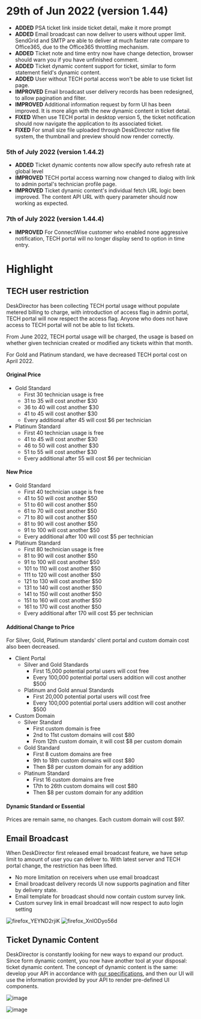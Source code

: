# 29th of Jun 2022 (version 1.44)

- **ADDED** PSA ticket link inside ticket detail, make it more prompt
- **ADDED** Email broadcast can now deliver to users without upper limit. SendGrid and SMTP are able to deliver at much faster rate compare to Office365, due to the Office365 throttling mechanism.
- **ADDED** Ticket note and time entry now have change detection, browser should warn you if you have unfinished comment.
- **ADDED** Ticket dynamic content support for ticket, similar to form statement field's dynamic content.
- **ADDED** User without TECH portal access won't be able to use ticket list page.
- **IMPROVED** Email broadcast user delivery records has been redesigned, to allow pagination and filter.
- **IMPROVED** Additional information request by form UI has been improved. It is more align with the new dynamic content in ticket detail.
- **FIXED** When use TECH portal in desktop version 5, the ticket notification should now navigate the application to its associated ticket.
- **FIXED** For small size file uploaded through DeskDirector native file system, the thumbnail and preview should now render correctly.

### 5th of July 2022 (version 1.44.2)
- **ADDED** Ticket dynamic contents now allow specify auto refresh rate at global level
- **IMPROVED** TECH portal access warning now changed to dialog with link to admin portal's technician profile page.
- **IMPROVED** Ticket dynamic content's individual fetch URL logic been improved. The content API URL with query parameter should now working as expected.

### 7th of July 2022 (version 1.44.4)
- **IMPROVED** For ConnectWise customer who enabled none aggressive notification, TECH portal will no longer display send to option in time entry.

# Highlight

## TECH user restriction

DeskDirector has been collecting TECH portal usage without populate metered billing to charge, with introduction of access flag in admin portal, TECH portal will now respect the access flag. Anyone who does not have access to TECH portal will not be able to list tickets.

From June 2022, TECH portal usage will be charged, the usage is based on whether given technician created or modified any tickets within that month.

For Gold and Platinum standard, we have decreased TECH portal cost on April 2022.

#### Original Price

- Gold Standard
  - First 30 technician usage is free
  - 31 to 35 will cost another $30
  - 36 to 40 will cost another $30
  - 41 to 45 will cost another $30
  - Every additional after 45 will cost $6 per technician
- Platinum Standard
  - First 40 technician usage is free
  - 41 to 45 will cost another $30
  - 46 to 50 will cost another $30
  - 51 to 55 will cost another $30
  - Every additional after 55 will cost $6 per technician

#### New Price

- Gold Standard
  - First 40 technician usage is free
  - 41 to 50 will cost another $50
  - 51 to 60 will cost another $50
  - 61 to 70 will cost another $50
  - 71 to 80 will cost another $50
  - 81 to 90 will cost another $50
  - 91 to 100 will cost another $50
  - Every additional after 100 will cost $5 per technician
- Platinum Standard
  - First 80 technician usage is free
  - 81 to 90 will cost another $50
  - 91 to 100 will cost another $50
  - 101 to 110 will cost another $50
  - 111 to 120 will cost another $50
  - 121 to 130 will cost another $50
  - 131 to 140 will cost another $50
  - 141 to 150 will cost another $50
  - 151 to 160 will cost another $50
  - 161 to 170 will cost another $50
  - Every additional after 170 will cost $5 per technician

#### Additional Change to Price
For Silver, Gold, Platinum standards' client portal and custom domain cost also been decreased.

- Client Portal
  - Silver and Gold Standards
    - First 15,000 potential portal users will cost free
    - Every 100,000 potential portal users addition will cost another $500
  - Platinum and Gold annual Standards
    - First 20,000 potential portal users will cost free
    - Every 100,000 potential portal users addition will cost another $500
- Custom Domain
  - Silver Standard
    - First custom domain is free
    - 2nd to 11st custom domains will cost $80
    - From 12th custom domain, it will cost $8 per custom domain
  - Gold Standard
    - First 8 custom domains are free
    - 9th to 18th custom domains will cost $80
    - Then $8 per custom domain for any addition
  - Platinum Standard
    - First 16 custom domains are free
    - 17th to 26th custom domains will cost $80
    - Then $8 per custom domain for any addition

#### Dynamic Standard or Essential

Prices are remain same, no changes. Each custom domain will cost $97. 

## Email Broadcast

When DeskDirector first released email broadcast feature, we have setup limit to amount of user you can deliver to. With latest server and TECH portal change, the restriction has been lifted.

* No more limitation on receivers when use email broadcast
* Email broadcast delivery records UI now supports pagination and filter by delivery state.
* Email template for broadcast should now contain custom survey link.
* Custom survey link in email broadcast will now respect to auto login setting

![firefox_YEYND2rjiK](https://user-images.githubusercontent.com/1712143/176342103-a1684f93-f908-4b08-8817-40d6c9c0920a.png)
![firefox_XnIODyo56d](https://user-images.githubusercontent.com/1712143/176342109-69640d62-a0cb-4bdb-9d0d-31af22cad806.png)

## Ticket Dynamic Content

DeskDirector is constantly looking for new ways to expand our product. Since form dynamic content, you now have another tool at your disposal: ticket dynamic content. The concept of dynamic content is the same: develop your API in accordance with [our specifications](https://help.deskdirector.com/article/4ny9hk9do1), and then our UI will use the information provided by your API to render pre-defined UI components.

![image](https://user-images.githubusercontent.com/1712143/176342794-366e500a-779a-4387-81d5-595286afb8db.png)

![image](https://user-images.githubusercontent.com/1712143/176342838-8f07c244-cea6-4f1c-9273-eb31ac6259bd.png)
